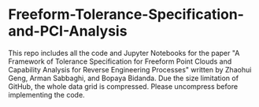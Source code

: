 # Freeform-Tolerance-Specification-and-PCI-Analysis
This repo includes all the code and Jupyter Notebooks for the paper "A Framework of Tolerance Specification for Freeform Point Clouds and Capability Analysis for Reverse Engineering Processes" written by Zhaohui Geng, Arman Sabbaghi, and Bopaya Bidanda.
Due the size limitation of GitHub, the whole data grid is compressed. Please uncompress before implementing the code.
